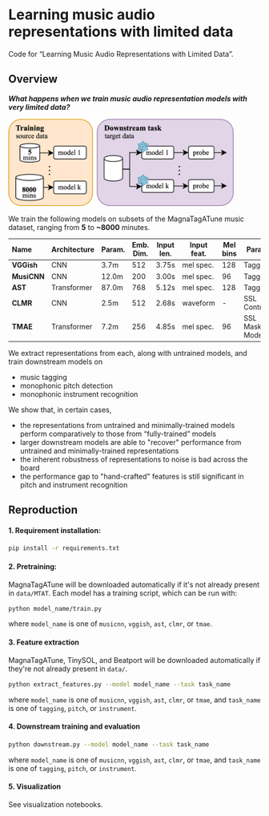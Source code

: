 # Learning music audio representations with limited data
Code for “Learning Music Audio Representations with Limited Data”.

## Overview
***What happens when we train music audio representation models with very limited data?***

<img src="figures/overview.png" width="450" alt="overview">

We train the following models on subsets of the MagnaTagATune music dataset, ranging from **5** to **~8000** minutes.

| Name | Architecture | Param. | Emb. Dim. | Input len. | Input feat. | Mel bins | Paradigm |
:------|--------------|--------|-------------------|--------|---------|----------|----------|
| **VGGish** | CNN | 3.7m | 512 | 3.75s | mel spec. | 128 | Tagging |
| **MusiCNN** | CNN | 12.0m | 200 | 3.00s | mel spec. | 96 | Tagging |
| **AST** | Transformer | 87.0m | 768 | 5.12s | mel spec. | 128 | Tagging |
| **CLMR** | CNN | 2.5m | 512 | 2.68s | waveform | - | SSL Contrastive |
| **TMAE** | Transformer | 7.2m | 256 | 4.85s | mel spec. | 96 | SSL Masked Modeling |

We extract representations from each, along with untrained models, and train downstream models on
- music tagging
- monophonic pitch detection
- monophonic instrument recognition

We show that, in certain cases,
- the representations from untrained and minimally-trained models perform comparatively to those from “fully-trained” models
- larger downstream models are able to "recover" performance from untrained and minimally-trained representations
- the inherent robustness of representations to noise is bad across the board
- the performance gap to "hand-crafted" features is still significant in pitch and instrument recognition

## Reproduction
#### 1. Requirement installation:
```bash
pip install -r requirements.txt
```

#### 2. Pretraining:
MagnaTagATune will be downloaded automatically if it's not already present in `data/MTAT`. Each model has a training script, which can be run with:
```bash
python model_name/train.py
```
where `model_name` is one of `musicnn`, `vggish`, `ast`, `clmr`, or `tmae`.

#### 3. Feature extraction
MagnaTagATune, TinySOL, and Beatport will be downloaded automatically if they're not already present in `data/`.
```bash
python extract_features.py --model model_name --task task_name
```
where `model_name` is one of `musicnn`, `vggish`, `ast`, `clmr`, or `tmae`, and `task_name` is one of `tagging`, `pitch`, or `instrument`.

#### 4. Downstream training and evaluation
```bash
python downstream.py --model model_name --task task_name
```
where `model_name` is one of `musicnn`, `vggish`, `ast`, `clmr`, or `tmae`, and `task_name` is one of `tagging`, `pitch`, or `instrument`.

#### 5. Visualization
See visualization notebooks.
